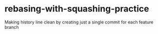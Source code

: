 # rebasing-with-squashing-practice
Making history line clean by creating just a single commit for each feature branch
